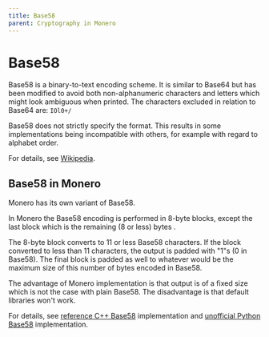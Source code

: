 ```yaml
---
title: Base58
parent: Cryptography in Monero
---
```


# Base58

Base58 is a binary-to-text encoding scheme. It is similar to Base64 but has been modified to avoid both non-alphanumeric characters and letters which might look ambiguous when printed. The characters excluded in relation to Base64 are: `IOl0+/`

Base58 does not strictly specify the format. This results in some implementations being incompatible with others, for example with regard to alphabet order.

For details, see [Wikipedia](https://en.wikipedia.org/wiki/Base58).

## Base58 in Monero

Monero has its own variant of Base58.

In Monero the Base58 encoding is performed in 8-byte blocks, except the last block which is the remaining (8 or less) bytes .

The 8-byte block converts to 11 or less Base58 characters. If the block converted to less than 11 characters, the output is padded with "1"s (0 in Base58). The final block is padded as well to whatever would be the maximum size of this number of bytes encoded in Base58.

The advantage of Monero implementation is that output is of a fixed size which is not the case with plain Base58. The disadvantage is that default libraries won't work.

For details, see [reference C++ Base58](https://github.com/monero-project/monero/blob/master/src/common/base58.cpp) implementation and [unofficial Python Base58](https://github.com/bigreddmachine/MoneroPy/blob/master/moneropy/base58.py) implementation.
